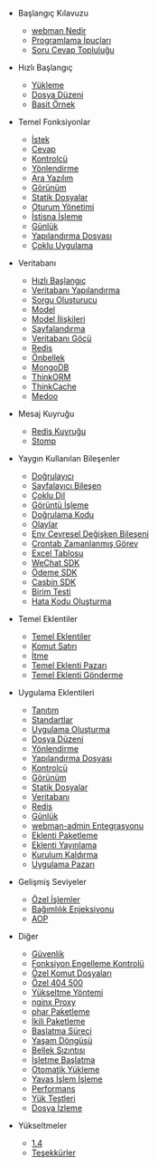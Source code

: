 - Başlangıç Kılavuzu

  - [webman Nedir](README.md)
  - [Programlama İpuçları](attention.md)
  - [Soru Cevap Topluluğu](help.md)
  
- Hızlı Başlangıç
  - [Yükleme](install.md)
  - [Dosya Düzeni](directory.md)
  - [Basit Örnek](tutorial.md)

- Temel Fonksiyonlar
  - [İstek](request.md)
  - [Cevap](response.md)
  - [Kontrolcü](controller.md)
  - [Yönlendirme](route.md)
  - [Ara Yazılım](middleware.md)
  - [Görünüm](view.md)
  - [Statik Dosyalar](static.md)
  - [Oturum Yönetimi](session.md)
  - [İstisna İşleme](exception.md)
  - [Günlük](log.md)
  - [Yapılandırma Dosyası](config.md)
  - [Çoklu Uygulama](multiapp.md)

- Veritabanı
  - [Hızlı Başlangıç](db/tutorial.md)
  - [Veritabanı Yapılandırma](db/config.md)
  - [Sorgu Oluşturucu](db/queries.md)
  - [Model](db/model.md)
  - [Model İlişkileri](db/relationships.md)
  - [Sayfalandırma](db/paginator.md)
  - [Veritabanı Göçü](db/migration.md)
  - [Redis](db/redis.md)
  - [Önbellek](db/cache.md)
  - [MongoDB](db/mongo.md)
  - [ThinkORM](db/thinkorm.md)
  - [ThinkCache](db/thinkcache.md)
  - [Medoo](db/medoo.md)

- Mesaj Kuyruğu
  - [Redis Kuyruğu](queue/redis.md)
  - [Stomp](queue/stomp.md)

- Yaygın Kullanılan Bileşenler
  - [Doğrulayıcı](components/validation.md)
  - [Sayfalayıcı Bileşen](components/paginator.md)
  - [Çoklu Dil](components/translation.md)
  - [Görüntü İşleme](components/image.md)
  - [Doğrulama Kodu](components/captcha.md)
  - [Olaylar](components/event.md)
  - [Env Çevresel Değişken Bileşeni](components/env.md)
  - [Crontab Zamanlanmış Görev](components/crontab.md)
  - [Excel Tablosu](components/excel.md)
  - [WeChat SDK](components/wechat.md)
  - [Ödeme SDK](components/payment.md)
  - [Casbin SDK](components/casbin.md)
  - [Birim Testi](components/unitest.md)
  - [Hata Kodu Oluşturma](components/generate_error_code.md)

- Temel Eklentiler
  - [Temel Eklentiler](plugin/base.md)
  - [Komut Satırı](plugin/console.md)
  - [İtme](plugin/push.md)
  - [Temel Eklenti Pazarı](plugin/market.md)
  - [Temel Eklenti Gönderme](plugin/create.md)

- Uygulama Eklentileri
  - [Tanıtım](app/app.md)
  - [Standartlar](app/standard.md)
  - [Uygulama Oluşturma](app/create.md)
  - [Dosya Düzeni](app/directory.md)
  - [Yönlendirme](app/route.md)
  - [Yapılandırma Dosyası](app/config.md)
  - [Kontrolcü](app/controller.md)
  - [Görünüm](app/view.md)
  - [Statik Dosyalar](app/static.md)
  - [Veritabanı](app/database.md)
  - [Redis](app/redis.md)
  - [Günlük](app/log.md)
  - [webman-admin Entegrasyonu](app/admin.md)
  - [Eklenti Paketleme](app/pack.md)
  - [Eklenti Yayınlama](app/publish.md)
  - [Kurulum Kaldırma](app/install.md)
  - [Uygulama Pazarı](app/market.md)

- Gelişmiş Seviyeler
  - [Özel İşlemler](process.md)
  - [Bağımlılık Enjeksiyonu](di.md)
  - [AOP](aop.md)

- Diğer
  - [Güvenlik](others/security.md)
  - [Fonksiyon Engelleme Kontrolü](others/disable-function-check.md)
  - [Özel Komut Dosyaları](others/scripts.md)
  - [Özel 404 500](others/custom-error-page.md)
  - [Yükseltme Yöntemi](others/upgrade.md)
  - [nginx Proxy](others/nginx-proxy.md)
  - [phar Paketleme](others/phar.md)
  - [İkili Paketleme](others/bin.md)
  - [Başlatma Süreci](others/process.md)
  - [Yaşam Döngüsü](others/lifecycle.md)
  - [Bellek Sızıntısı](others/memory-leak.md)
  - [İşletme Başlatma](others/bootstrap.md)
  - [Otomatik Yükleme](others/autoload.md)
  - [Yavaş İşlem İşleme](others/task.md)
  - [Performans](others/performance.md)
  - [Yük Testleri](others/benchmarks.md)
  - [Dosya İzleme](others/monitor.md)

- Yükseltmeler
  - [1.4](upgrade/1-4.md)
  - [Teşekkürler](thanks.md)
